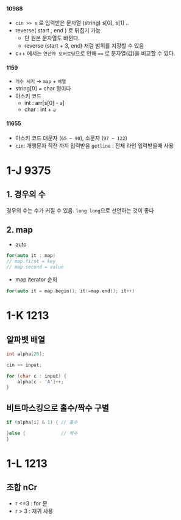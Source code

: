 #### 10988

* `cin >> s` 로 입력받은 문자열 (string) s[0], s[1] .. 
* reverse( start , end ) 로 뒤집기 가능 
  * 단 원본 문자열도 바뀐다.
  * reverse (start + 3, end) 처럼 범위를 지정할 수 있음
* c++ 에서는 `연산자 오버로딩`으로 인해 `==` 로 문자열(값)을 비교할 수 있다.


#### 1159
* `개수 세기` → `map` + `배열`
* string[0] = char 형이다
* 아스키 코드 
  * int : arr[s[0] - `a`]
  * char : int + `a`


#### 11655
* 아스키 코드 대문자 (`65 ~ 90`), 소문자 (`97 ~ 122`)
* `cin`: 개행문자 직전 까지 입력받음 
  `getline` : 전체 라인 입력받을때 사용
  
# 1-J 9375

## 1. 경우의 수 
경우의 수는 수가 커질 수 있음. `long long`으로 선언하는 것이 좋다

## 2. map

* auto 

``` cpp
for(auto it : map)
// map.first = key 
// map.second = value
```

* map iterator 순회
``` cpp
for(auto it = map.begin(); it!=map.end(); it++)
```

# 1-K 1213
## 알파벳 배열
``` cpp
int alpha[26]; 

cin >> input;

for (char c : input) {
    alpha[c - 'A']++;
}
```

## 비트마스킹으로 홀수/짝수 구별
``` cpp
if (alpha[i] & 1) { // 홀수

}else {             // 짝수
}
```

# 1-L 1213

## 조합 nCr
* r <=3 : for 문
* r > 3 : 재귀 사용
